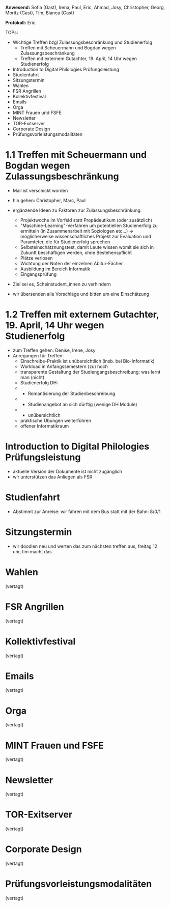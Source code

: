 ---
---

**Anwesend:** Sofia (Gast), Irena, Paul, Eric, Ahmad, Josy, Christopher, Georg, Moritz (Gast), Tim, Bianca (Gast)

**Protokoll:** Eric

TOPs:

- Wichtige Treffen bzgl Zulassungsbeschränkung und Studienerfolg
  - Treffen mit Scheuermann und Bogdan wegen Zulassungsbeschränkung
  - Treffen mit externem Gutachter, 19. April, 14 Uhr wegen Studienerfolg
- Introduction to Digital Philologies Prüfungsleistung
- Studienfahrt
- Sitzungstermin
- Wahlen
- FSR Angrillen
- Kollektivfestival
- Emails
- Orga
- MINT Frauen und FSFE
- Newsletter
- TOR-Exitserver
- Corporate Design
- Prüfungsvorleistungsmodalitäten

# 1.1 Treffen mit Scheuermann und Bogdan wegen Zulassungsbeschränkung

- Mail ist verschickt worden
- hin gehen: Christopher, Marc, Paul

- ergänzende Ideen zu Faktoren zur Zulassungsbeschränkung:

  - Projektwoche im Vorfeld statt Propädeutikum (oder zusätzlich)
  - "Maschine-Learning"-Verfahren um potentiellen Studienerfolg zu ermitteln (in Zusammenarbeit mit Soziologen etc…) -> möglicherweise wissenschaftliches Projekt zur Evaluation und Paramteter, die für Studienerfolg sprechen
  - Selbsteinschätznungstest, damit Leute wissen womit sie sich in Zukunft beschäftigen werden, ohne Bestehenspflicht
  - Plätze verlosen
  - Wichtung der Noten der einzelnen Abitur-Fächer
  - Ausbildung im Bereich Informatik
  - Eingangsprüfung

- Ziel sei es, Scheinstudent_innen zu verhindern
- wir übersenden alle Vorschläge und bitten um eine Einschätzung

# 1.2 Treffen mit externem Gutachter, 19. April, 14 Uhr wegen Studienerfolg

- zum Treffen gehen: Denise, Irene, Josy
- Anregungen für Treffen:
  - Einschreibe-Praktik ist unübersichtlich (insb. bei Bio-Informatik)
  - Workload in Anfangssemestern (zu) hoch
  - transparente Gestaltung der Studiengangsbeschreibung: was lernt man (nicht)
  - Studienerfolg DH:
  - - Romantisierung der Studienbeschreibung
  - - Studienangebot an sich dürftig (wenige DH Module)
  - - unübersichtlich
  - praktische Übungen weiterführen
  - offener Informatikraum

# Introduction to Digital Philologies Prüfungsleistung

- aktuelle Version der Dokumente ist nicht zugänglich
- wir unterstützen das Anliegen als FSR

# Studienfahrt

- Abstimmt zur Anreise: wir fahren mit dem Bus statt mit der Bahn: 8/0/1

# Sitzungstermin

- wir doodlen neu und werten das zum nächsten treffen aus, freitag 12 uhr, tim macht das

# Wahlen

(vertagt)

# FSR Angrillen

(vertagt)

# Kollektivfestival

(vertagt)

# Emails

(vertagt)

# Orga

(vertagt)

# MINT Frauen und FSFE

(vertagt)

# Newsletter

(vertagt)

# TOR-Exitserver

(vertagt)

# Corporate Design

(vertagt)

# Prüfungsvorleistungsmodalitäten

(vertagt)
